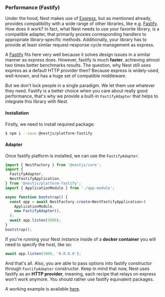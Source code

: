 ### Performance (Fastify)

Under the hood, Nest makes use of [Express](https://expressjs.com/), but as mentioned already, provides compatibility with a wide range of other libraries, like e.g. [Fastify](https://github.com/fastify/fastify). How does it work? In fact, what Nest needs to use your favorite library, is a compatible adapter, that primarily proxies corresponding handlers to appropriate library-specific methods. Additionally, your library has to provide at least similar request-response cycle management as express.

A [Fastify](https://github.com/fastify/fastify) fits here very well because it solves design issues in a similar manner as express does. However, fastify is much **faster**, achieving almost two times better benchmarks results. The question, why Nest still uses express as a default HTTP provider then? Because express is widely-used, well-known, and has a huge set of compatible middleware.

But we don't lock people in a single paradigm. We let them use whatever they need. Fastify is a better choice when you care about really good performance, that's why we provide a built-in `FastifyAdapter` that helps to integrate this library with Nest.

#### Installation

Firstly, we need to install required package:

```bash
$ npm i --save @nestjs/platform-fastify
```

#### Adapter

Once fastify platform is installed, we can use the `FastifyAdapter`.

```typescript
import { NestFactory } from '@nestjs/core';
import {
  FastifyAdapter,
  NestFastifyApplication,
} from '@nestjs/platform-fastify';
import { ApplicationModule } from './app.module';

async function bootstrap() {
  const app = await NestFactory.create<NestFastifyApplication>(
    ApplicationModule,
    new FastifyAdapter(),
  );
  await app.listen(3000);
}
bootstrap();
```

If you're running your Nest instance inside of a **docker container** you will need to specify the host, like so:

```typescript
await app.listen(3000, '0.0.0.0');
```

And that's all. Also, you are able to pass options into fastify constructor through `FastifyAdapter` constructor. Keep in mind that now, Nest uses fastify as an **HTTP provider**, meaning, each recipe that relays on express won't work anymore. You should rather use fastify equivalent packages.

A working example is available [here](https://github.com/nestjs/nest/tree/master/sample/10-fastify).
